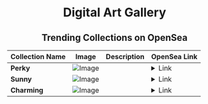 <div align="center">

# Digital Art Gallery

## Trending Collections on OpenSea

| Collection Name                       | Image                                                                                     | Description                       | OpenSea Link                                                                                          |
|---------------------------------------|-------------------------------------------------------------------------------------------|-----------------------------------|--------------------------------------------------------------------------------------------------------|
| **Perky** | ![Image](https://i.seadn.io/s/raw/files/29eb7f78a7fc574ef0eb414f5ec51362.jpg?w=500&auto=format?w=200&auto=format) |  | <details><summary>Link</summary>[Perky](https://opensea.io/collection/perky-2153)</details> |
| **Sunny** | ![Image](https://i.seadn.io/s/raw/files/e168ce2f09fde5fd2113cb59adf7b23a.jpg?w=500&auto=format?w=200&auto=format) |  | <details><summary>Link</summary>[Sunny](https://opensea.io/collection/sunny-1116)</details> |
| **Charming** | ![Image](https://i.seadn.io/s/raw/files/7224e6138a957beb4d66b416da7e3a92.jpg?w=500&auto=format?w=200&auto=format) |  | <details><summary>Link</summary>[Charming](https://opensea.io/collection/charming-1055)</details> |

</div>